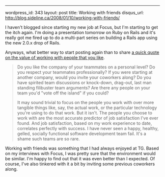 --- 
wordpress_id: 343
layout: post
title: Working with friends
disqus_url: http://blog.sideline.ca/2008/01/10/working-with-friends/

<p>I haven't blogged since starting my new job at Focus, but I'm starting to get the itch again.  I'm doing a presentation tomorrow on Ruby on Rails and it's really got me fired up to do a multi-part series on building a Rails app using the new 2.0.x drop of Rails.</p>

<p>Anyways, what better way to start posting again than to share <a href="http://www.codinghorror.com/blog/archives/001033.html">a quick quote on the value of working with people that you like</a>.</p>

<blockquote>
<p>Do you like the company of your teammates on a personal level? Do you respect your teammates professionally? If you were starting at another company, would you invite your coworkers along? Do you have spirited team discussions or knock-down, drag-out, last man standing filibuster team arguments? Are there any people on your team you'd "vote off the island" if you could?</p>

<p>It may sound trivial to focus on the people you work with over more tangible things like, say, the actual work, or the particular technology you're using to do that work. But it isn't. The people you choose to work with are the most accurate predictor of job satisfaction I've ever found. And job satisfaction, based on my work experience to date, correlates perfectly with success. I have never seen a happy, healthy, gelled, socially functional software development team fail. It's a shame such teams are so rare.</p>
</blockquote>

<p>Working with friends was something that I had always enjoyed at TG.  Based on my interviews with Focus, I was pretty sure that the environment would be similar.  I'm happy to find out that it was even better than I expected.  Of course, I've also tinkered with it a bit by inviting some previous coworkers along.</p>
